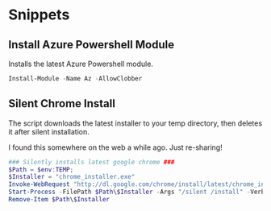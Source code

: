 # Snippets
## Install Azure Powershell Module
Installs the latest Azure Powershell module.
```powershell
Install-Module -Name Az -AllowClobber
```
## Silent Chrome Install
The script downloads the latest installer to your temp directory, then deletes it after silent installation.

I found this somewhere on the web a while ago. Just re-sharing!

```powershell
### Silently installs latest google chrome ###
$Path = $env:TEMP;
$Installer = "chrome_installer.exe"
Invoke-WebRequest "http://dl.google.com/chrome/install/latest/chrome_installer.exe" -OutFile $Path\$Installer
Start-Process -FilePath $Path\$Installer -Args "/silent /install" -Verb RunAs -Wait
Remove-Item $Path\$Installer
```